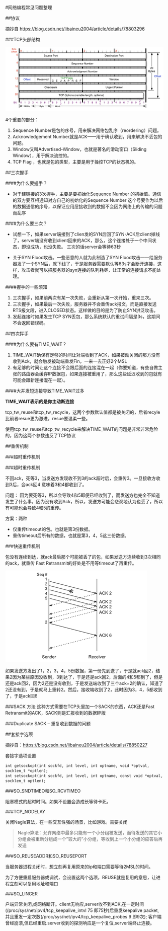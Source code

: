 #网络编程常见问题整理

##协议

摘抄自 https://blog.csdn.net/libaineu2004/article/details/78803296

###TCP头部结构

![](image/TCP-Header-01.jpg)

4个重要的部分：

1. Sequence Number是包的序号，用来解决网络包乱序（reordering）问题。
2. Acknowledgement Number就是ACK——用于确认收到，用来解决不丢包的问题。
3. Window又叫Advertised-Window，也就是著名的滑动窗口（Sliding Window），用于解决流控的。
4. TCP Flag ，也就是包的类型，主要是用于操控TCP的状态机的。


##三次握手

####为什么要握手？

* 对于建链接的3次握手，主要是要初始化Sequence Number 的初始值。通信的双方要互相通知对方自己的初始化的Sequence Number
这个号要作为以后的数据通信的序号，以保证应用层接收到的数据不会因为网络上的传输的问题而乱序

####为什么要三次？

* 试想一下，如果server端接到了clien发的SYN后回了SYN-ACK后client掉线了，server端没有收到client回来的ACK，那么，这个连接处于一个中间状态，即没成功，也没失败。
三次的话server会等待63秒

* 关于SYN Flood攻击。一些恶意的人就为此制造了SYN Flood攻击——给服务器发了一个SYN后，就下线了，于是服务器需要默认等63s才会断开连接，这样，攻击者就可以把服务器的syn连接的队列耗尽，让正常的连接请求不能处理。

####握手的一些须知

1. 三次握手，如果前两次有某一次失败，会重新从第一次开始，重来三次。
2. 三次握手，如果最后一次失败，服务器并不会重传ack报文，而是直接发送RTS报文段，进入CLOSED状态。这样做的目的是为了防止SYN洪泛攻击。
3. 发起连接时如果发生TCP SYN丢包，那么系统默认的重试间隔是3s，这期间不会返回错误码。


##四次挥手

####为什么要有TIME_WAIT？

1. TIME_WAIT确保有足够的时间让对端收到了ACK，如果被动关闭的那方没有收到Ack，就会触发被动端重发Fin，一来一去正好2个MSL
2. 有足够的时间让这个连接不会跟后面的连接混在一起（你要知道，有些自做主张的路由器会缓存IP数据包，如果连接被重用了，那么这些延迟收到的包就有可能会跟新连接混在一起）。

####大并发短连接导致TIME_WAIT过多

**TIME_WAIT表示的是你主动断连接**

tcp_tw_reuse和tcp_tw_recycle，这两个参数默认值都是被关闭的，后者recyle比前者resue更为激进，resue要温柔一些。

使用tcp_tw_reuse和tcp_tw_recycle来解决TIME_WAIT的问题是非常非常危险的，因为这两个参数违反了TCP协议

##重传机制

###超时重传机制

###超时重传机制

不回ack，死等3，当发送方发现收不到3的ack超时后，会重传3。一旦接收方收到3后，会ack回4
意味着3和4都收到了。

问题：
因为要死等3，所以会导致4和5即便已经收到了，而发送方也完全不知道发生了什么事，因为没有收到Ack，所以，发送方可能会悲观地认为也丢了，所以有可能也会导致4和5的重传。

方案：两种
* 仅重传timeout的包。也就是第3份数据。
* 重传timeout后所有的数据，也就是第3，4，5这三份数据。

###快速重传机制

包没有连续到达，就ack最后那个可能被丢了的包，如果发送方连续收到3次相同的ack，就重传
Fast Retransmit的好处是不用等timeout了再重传。

![](image/FASTIncast021.png)

如果发送方发出了1，2，3，4，5份数据，第一份先到送了，于是就ack回2，结果2因为某些原因没收到，3到达了，于是还是ack回2，后面的4和5都到了，但是还是ack回2，因为2还是没有收到，于是发送端收到了三个ack=2的确认，知道了2还没有到，于是就马上重转2。然后，接收端收到了2，此时因为3，4，5都收到了，于是ack回6

###SACK 方法
这种方式需要在TCP头里加一个SACK的东西，ACK还是Fast Retransmit的ACK，SACK则是汇报收到的数据碎版

###Duplicate SACK – 重复收到数据的问题


##套接字选项

摘抄自：https://blog.csdn.net/libaineu2004/article/details/78850227

套接字选项设置
```
int getsockopt(int sockfd, int level, int optname, void *optval, socklen_t *optlen);
int setsockopt(int sockfd, int level, int optname, const void *optval, socklen_t optlen);
```

###SO_SNDTIMEO和SO_RCVTIMEO

阻塞模式的超时时间。如果不设置会造成长等待卡死。

###TCP_NODELAY

关闭Nagle算法，在一些交互性强的场景，比如游戏。需要关闭
> Nagle算法：允许网络中最多只能有一个小分组被发送，而待发送的其它小分组会被重新分组成一个”较大的”小分组，等收到上一个小分组的应答后再发送

###SO_REUSEADDR和SO_REUSEPORT

当服务器进程关闭时，想立刻再复用原来的ip和端口需要等待2MSL的时间。

为了方便重启服务器或调试，会设置这两个选项，REUSE就是复用的意思，让进程立刻可以复用地址和端口

###SO_LINGER

户端异常关闭,或网络断开。client无响应,server收不到ACK,在一定时间(/proc/sys/net/ipv4/tcp_keepalive_intvl 75 即75秒)后重发keepalive packet, 并且重发一定次数(/proc/sys/net/ipv4/tcp_keepalive_probes 9 即9次);
客户端曾经崩溃,但已经重启.server收到的探测响应是一个复位,server端终止连接。
